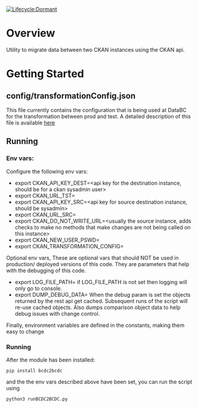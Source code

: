 [![Lifecycle:Dormant](https://img.shields.io/badge/Lifecycle-Dormant-ff7f2a)](https://github.com/bcgov/repomountie/blob/master/doc/lifecycle-badges.md)

# Overview

Utility to migrate data between two CKAN instances using the CKAN api.

# Getting Started

## config/transformationConfig.json

This file currently contains the configuration that is being used at DataBC for
the transformation between prod and test.  A detailed description of this file
is available [here](./docs/transformationConfig.md)

## Running

### Env vars:

Configure the following env vars:

* export CKAN_API_KEY_DEST=<api key for the destination instance, should be for
   a ckan sysadmin user>
* export CKAN_URL_TST=<url to destination ckan instance>
* export CKAN_API_KEY_SRC=<api key for source destination instance, should be sysadmin>
* export CKAN_URL_SRC=<url to the source ckan instance>
* export CKAN_DO_NOT_WRITE_URL=<usually the source instance, adds checks to make no
      methods that make changes are not being called on this instance>
* export CKAN_NEW_USER_PSWD=<default password to use if new users are created>
* export CKAN_TRANSFORMATION_CONFIG=<config file in config dir you want to use>

Optional env vars, These are optional vars that should NOT be used in production/
deployed versions of this code.  They are parameters that help with the debugging
of this code.

* export LOG_FILE_PATH=<the path to where output log file should be located>
  if LOG_FILE_PATH is not set then logging will only go to console.
* export DUMP_DEBUG_DATA=<TRUE>
  When the debug param is set the objects returned by the rest api get cached.
  Subsequent runs of the script will re-use cached objects.  Also dumps comparison
  object data to help debug issues with change control.


Finally, environment variables are defined in the constants, making them easy
to change

### Running

After the module has been installed:

`pip install bcdc2bcdc`

and the the env vars described above have been set, you can run the script using

`python3 runBCDC2BCDC.py`
